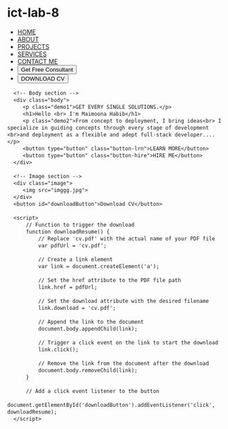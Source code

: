 # ict-lab-8
<!DOCTYPE html>
<html>
<head>
   <meta name="viewport" content="width=device-width", initial-scale="1.0">
   <link rel="stylesheet" href="style.css">
   <title>Personal portfolio</title>
   
</head>
<body>
   <!-- Header section -->
   <div class="header">
      <nav>
         <ul>
            <li><a href="#">HOME</a></li>
            <li><a href="#">ABOUT</a></li>
            <li><a href="#">PROJECTS</a></li>
            <li><a href="#">SERVICES</a></li>
            <li><a href="#">CONTACT ME</a></li>
            <li><button type="button"class="button-gfc">Get Free Consultant</button></li>
            <li><button type="button" class="button-cv">DOWNLOAD CV</button></li>
         </ul>
      </nav>

      <!-- Body section -->
      <div class="body">
         <p class="demo1">GET EVERY SINGLE SOLUTIONS.</p>
         <h1>Hello <br> I'm Maimoona Habib</h1>
         <p class="demo2">From concept to deployment, I bring ideas<br> I specialize in guiding concepts through every stage of development <br>and deployment as a flexible and adept full-stack developer....</p>
         <button type="button" class="button-lrn">LEARN MORE</button>
         <button type="button" class="button-hire">HIRE ME</button>
      </div>

      <!-- Image section -->
      <div class="image">
         <img src="imggg.jpg">     
      </div>
      <button id="downloadButton">Download CV</button>

      <script>
          // Function to trigger the download
          function downloadResume() {
              // Replace 'cv.pdf' with the actual name of your PDF file
              var pdfUrl = 'cv.pdf';
      
              // Create a link element
              var link = document.createElement('a');
      
              // Set the href attribute to the PDF file path
              link.href = pdfUrl;
      
              // Set the download attribute with the desired filename
              link.download = 'cv.pdf';
      
              // Append the link to the document
              document.body.appendChild(link);
      
              // Trigger a click event on the link to start the download
              link.click();
      
              // Remove the link from the document after the download
              document.body.removeChild(link);
          }
      
          // Add a click event listener to the button
          document.getElementById('downloadButton').addEventListener('click', downloadResume);
      </script>
   </div>
</body>
</html>
